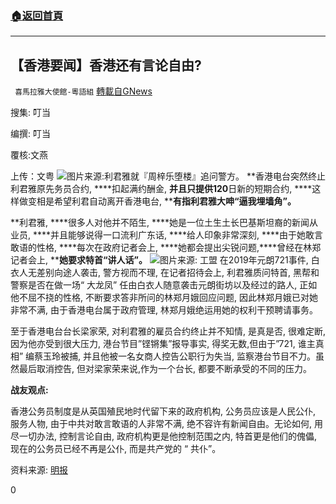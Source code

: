 ###  [:house:返回首頁](https://github.com/ourhimalayas/txt)
---

## 【香港要闻】香港还有言论自由?
` 喜馬拉雅大使館-粵語組` [轉載自GNews](https://gnews.org/zh-hans/816611/)

搜集: 叮当

编撰: 叮当

覆核:文燕

上传：文粤
![]()![](https://gnews.org/wp-content/uploads/2021/01/photo_2021-01-26_21-55-44-1.jpg)图片来源:利君雅就『周梓乐堕楼』追问警方。
**香港电台突然终止利君雅原先务员合约, ****扣起满约酬金, ****并且只提供120****日新的短期合约, ****这样做变相是希望利君自动离开香港电台, ****有指利君雅大呻“****逼我埋墙角”****。**

**利君雅, ****很多人对他并不陌生, ****她是一位土生土长巴基斯坦裔的新闻从业员, ****并且能够说得一口流利广东话, ****给人印象非常深刻, ****由于她敢言敢语的性格, ****每次在政府记者会上, ****她都会提出尖锐问题,****曾经在林郑记者会上, ****她要求特首“****讲人话”****。**
![]()![](https://gnews.org/wp-content/uploads/2021/01/photo_2021-01-26_21-56-22-1.jpg)图片来源: 工盟
在2019年元朗721事件, 白衣人无差别向途人袭击, 警方视而不理, 在记者招待会上, 利君雅质问特首, 黑帮和警察是否在做一场“ 大龙凤” 任由白衣人随意袭击元朗街坊以及经过的路人, 正如他不屈不挠的性格, 不断要求答非所问的林郑月娥回应问题, 因此林郑月娥已对她非常不满, 由于香港电台属于政府管理, 林郑月娥绝运用她的权利干预聘请事务。

至于香港电台台长梁家荣, 对利君雅的雇员合约终止并不知情, 是真是否, 很难定断, 因为他亦受到很大压力, 港台节目”铿锵集”报导事实, 得奖无数,但由于”721, 谁主真相” 编蔡玉玲被捕, 并且他被一名女商人控告公职行为失当, 监察港台节目不力。虽然最后取消控告, 但对梁家荣来说,作为一个台长, 都要不断承受的不同的压力。

**战友观点:**

香港公务员制度是从英国殖民地时代留下来的政府机构, 公务员应该是人民公仆, 服务人物, 由于中共对敢言敢语的人非常不满, 绝不容许有新闻自由。无论如何, 用尽一切办法, 控制言论自由, 政府机构更是他控制范围之内, 特首更是他们的傀儡, 现在的公务员已经不再是公仆, 而是共产党的 “ 共仆”。

资料来源: [明报](https://news.mingpao.com/pns/%e6%b8%af%e8%81%9e/article/20210126/s00002/1611598674196/%e5%88%a9%e5%90%9b%e9%9b%85%e8%a2%ab%e4%b8%ad%e6%ad%a2%e5%90%88%e7%b4%84-%e6%a2%81%e5%ae%b6%e6%a6%ae%e7%a8%b1%e4%b8%8d%e7%9f%a5%e6%83%85)

0
